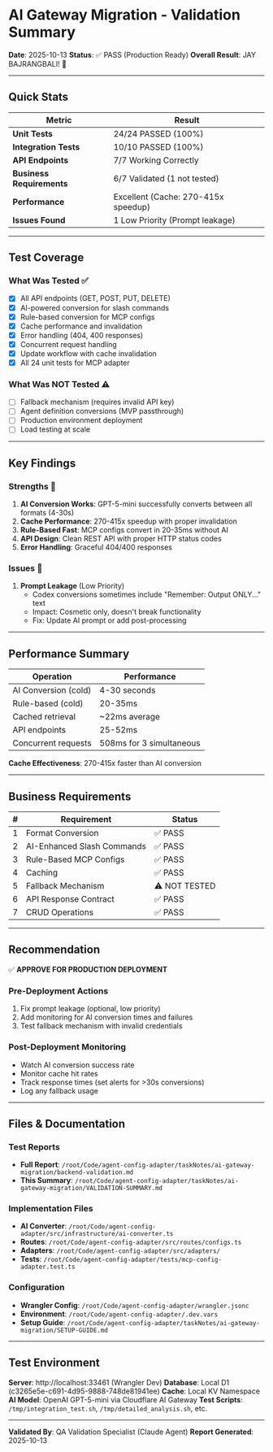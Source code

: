 # AI Gateway Migration - Validation Summary

**Date**: 2025-10-13
**Status**: ✅ PASS (Production Ready)
**Overall Result**: JAY BAJRANGBALI! 🚀

---

## Quick Stats

| Metric | Result |
|--------|--------|
| **Unit Tests** | 24/24 PASSED (100%) |
| **Integration Tests** | 10/10 PASSED (100%) |
| **API Endpoints** | 7/7 Working Correctly |
| **Business Requirements** | 6/7 Validated (1 not tested) |
| **Performance** | Excellent (Cache: 270-415x speedup) |
| **Issues Found** | 1 Low Priority (Prompt leakage) |

---

## Test Coverage

### What Was Tested ✅
- [x] All API endpoints (GET, POST, PUT, DELETE)
- [x] AI-powered conversion for slash commands
- [x] Rule-based conversion for MCP configs
- [x] Cache performance and invalidation
- [x] Error handling (404, 400 responses)
- [x] Concurrent request handling
- [x] Update workflow with cache invalidation
- [x] All 24 unit tests for MCP adapter

### What Was NOT Tested ⚠️
- [ ] Fallback mechanism (requires invalid API key)
- [ ] Agent definition conversions (MVP passthrough)
- [ ] Production environment deployment
- [ ] Load testing at scale

---

## Key Findings

### Strengths 💪
1. **AI Conversion Works**: GPT-5-mini successfully converts between all formats (4-30s)
2. **Cache Performance**: 270-415x speedup with proper invalidation
3. **Rule-Based Fast**: MCP configs convert in 20-35ms without AI
4. **API Design**: Clean REST API with proper HTTP status codes
5. **Error Handling**: Graceful 404/400 responses

### Issues 🐛
1. **Prompt Leakage** (Low Priority)
   - Codex conversions sometimes include "Remember: Output ONLY..." text
   - Impact: Cosmetic only, doesn't break functionality
   - Fix: Update AI prompt or add post-processing

---

## Performance Summary

| Operation | Performance |
|-----------|-------------|
| AI Conversion (cold) | 4-30 seconds |
| Rule-based (cold) | 20-35ms |
| Cached retrieval | ~22ms average |
| API endpoints | 25-52ms |
| Concurrent requests | 508ms for 3 simultaneous |

**Cache Effectiveness**: 270-415x faster than AI conversion

---

## Business Requirements

| # | Requirement | Status |
|---|-------------|--------|
| 1 | Format Conversion | ✅ PASS |
| 2 | AI-Enhanced Slash Commands | ✅ PASS |
| 3 | Rule-Based MCP Configs | ✅ PASS |
| 4 | Caching | ✅ PASS |
| 5 | Fallback Mechanism | ⚠️ NOT TESTED |
| 6 | API Response Contract | ✅ PASS |
| 7 | CRUD Operations | ✅ PASS |

---

## Recommendation

✅ **APPROVE FOR PRODUCTION DEPLOYMENT**

### Pre-Deployment Actions
1. Fix prompt leakage (optional, low priority)
2. Add monitoring for AI conversion times and failures
3. Test fallback mechanism with invalid credentials

### Post-Deployment Monitoring
- Watch AI conversion success rate
- Monitor cache hit rates
- Track response times (set alerts for >30s conversions)
- Log any fallback usage

---

## Files & Documentation

### Test Reports
- **Full Report**: `/root/Code/agent-config-adapter/taskNotes/ai-gateway-migration/backend-validation.md`
- **This Summary**: `/root/Code/agent-config-adapter/taskNotes/ai-gateway-migration/VALIDATION-SUMMARY.md`

### Implementation Files
- **AI Converter**: `/root/Code/agent-config-adapter/src/infrastructure/ai-converter.ts`
- **Routes**: `/root/Code/agent-config-adapter/src/routes/configs.ts`
- **Adapters**: `/root/Code/agent-config-adapter/src/adapters/`
- **Tests**: `/root/Code/agent-config-adapter/tests/mcp-config-adapter.test.ts`

### Configuration
- **Wrangler Config**: `/root/Code/agent-config-adapter/wrangler.jsonc`
- **Environment**: `/root/Code/agent-config-adapter/.dev.vars`
- **Setup Guide**: `/root/Code/agent-config-adapter/taskNotes/ai-gateway-migration/SETUP-GUIDE.md`

---

## Test Environment

**Server**: http://localhost:33461 (Wrangler Dev)
**Database**: Local D1 (c3265e5e-c691-4d95-9888-748de81941ee)
**Cache**: Local KV Namespace
**AI Model**: OpenAI GPT-5-mini via Cloudflare AI Gateway
**Test Scripts**: `/tmp/integration_test.sh`, `/tmp/detailed_analysis.sh`, etc.

---

**Validated By**: QA Validation Specialist (Claude Agent)
**Report Generated**: 2025-10-13
